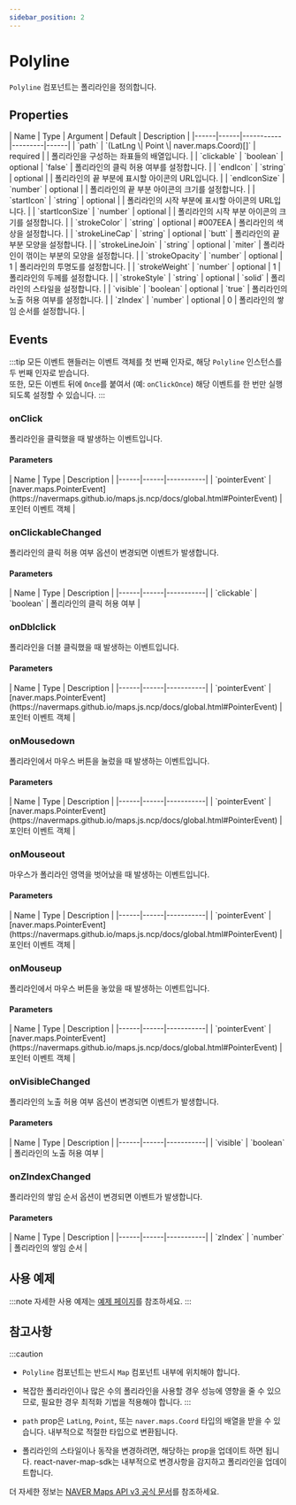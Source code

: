 ```yaml
---
sidebar_position: 2
---
```


# Polyline

`Polyline` 컴포넌트는 폴리라인을 정의합니다.

## Properties

<div className="api-table">
| Name | Type | Argument | Default | Description |
|------|------|-----------|---------|------|
| `path` | `(LatLng \| Point \| naver.maps.Coord)[]` | required |  | 폴리라인을 구성하는 좌표들의 배열입니다. |
| `clickable` | `boolean` | optional | `false` | 폴리라인의 클릭 허용 여부를 설정합니다. |
| `endIcon` | `string` | optional |  | 폴리라인의 끝 부분에 표시할 아이콘의 URL입니다. |
| `endIconSize` | `number` | optional |  | 폴리라인의 끝 부분 아이콘의 크기를 설정합니다. |
| `startIcon` | `string` | optional |  | 폴리라인의 시작 부분에 표시할 아이콘의 URL입니다. |
| `startIconSize` | `number` | optional |  | 폴리라인의 시작 부분 아이콘의 크기를 설정합니다. |
| `strokeColor` | `string` | optional | #007EEA | 폴리라인의 색상을 설정합니다. |
| `strokeLineCap` | `string` | optional | `butt` | 폴리라인의 끝 부분 모양을 설정합니다. |
| `strokeLineJoin` | `string` | optional | `miter` | 폴리라인이 꺾이는 부분의 모양을 설정합니다. |
| `strokeOpacity` | `number` | optional | 1 | 폴리라인의 투명도를 설정합니다. |
| `strokeWeight` | `number` | optional | 1 | 폴리라인의 두께를 설정합니다. |
| `strokeStyle` | `string` | optional | `solid` | 폴리라인의 스타일을 설정합니다. |
| `visible` | `boolean` | optional | `true` | 폴리라인의 노출 허용 여부를 설정합니다. |
| `zIndex` | `number` | optional | 0 | 폴리라인의 쌓임 순서를 설정합니다. |
</div>

## Events

:::tip
모든 이벤트 핸들러는 이벤트 객체를 첫 번째 인자로, 해당 `Polyline` 인스턴스를 두 번째 인자로 받습니다.<br/>
또한, 모든 이벤트 뒤에 `Once`를 붙여서 (예: `onClickOnce`) 해당 이벤트를 한 번만 실행되도록 설정할 수 있습니다.
:::

### onClick
폴리라인을 클릭했을 때 발생하는 이벤트입니다.

<h4>Parameters</h4>
<div className="api-table">
| Name | Type | Description |
|------|------|-----------|
| `pointerEvent` | [naver.maps.PointerEvent](https://navermaps.github.io/maps.js.ncp/docs/global.html#PointerEvent) | 포인터 이벤트 객체 |
</div>

### onClickableChanged
폴리라인의 클릭 허용 여부 옵션이 변경되면 이벤트가 발생합니다.

<h4>Parameters</h4>
<div className="api-table">
| Name | Type | Description |
|------|------|-----------|
| `clickable` | `boolean` | 폴리라인의 클릭 허용 여부 |
</div>

### onDblclick
폴리라인을 더블 클릭했을 때 발생하는 이벤트입니다.

<h4>Parameters</h4>
<div className="api-table">
| Name | Type | Description |
|------|------|-----------|
| `pointerEvent` | [naver.maps.PointerEvent](https://navermaps.github.io/maps.js.ncp/docs/global.html#PointerEvent) | 포인터 이벤트 객체 |
</div>

### onMousedown
폴리라인에서 마우스 버튼을 눌렀을 때 발생하는 이벤트입니다.

<h4>Parameters</h4>
<div className="api-table">
| Name | Type | Description |
|------|------|-----------|
| `pointerEvent` | [naver.maps.PointerEvent](https://navermaps.github.io/maps.js.ncp/docs/global.html#PointerEvent) | 포인터 이벤트 객체 |
</div>

### onMouseout
마우스가 폴리라인 영역을 벗어났을 때 발생하는 이벤트입니다.

<h4>Parameters</h4>
<div className="api-table">
| Name | Type | Description |
|------|------|-----------|
| `pointerEvent` | [naver.maps.PointerEvent](https://navermaps.github.io/maps.js.ncp/docs/global.html#PointerEvent) | 포인터 이벤트 객체 |
</div>

### onMouseup
폴리라인에서 마우스 버튼을 놓았을 때 발생하는 이벤트입니다.

<h4>Parameters</h4>
<div className="api-table">
| Name | Type | Description |
|------|------|-----------|
| `pointerEvent` | [naver.maps.PointerEvent](https://navermaps.github.io/maps.js.ncp/docs/global.html#PointerEvent) | 포인터 이벤트 객체 |
</div>

### onVisibleChanged
폴리라인의 노출 허용 여부 옵션이 변경되면 이벤트가 발생합니다.

<h4>Parameters</h4>
<div className="api-table">
| Name | Type | Description |
|------|------|-----------|
| `visible` | `boolean` | 폴리라인의 노출 허용 여부 |
</div>

### onZIndexChanged
폴리라인의 쌓임 순서 옵션이 변경되면 이벤트가 발생합니다.

<h4>Parameters</h4>
<div className="api-table">
| Name | Type | Description |
|------|------|-----------|
| `zIndex` | `number` | 폴리라인의 쌓임 순서 |
</div>

## 사용 예제

:::note
자세한 사용 예제는 [예제 페이지](../sample/)를 참조하세요.
:::

## 참고사항

:::caution

- `Polyline` 컴포넌트는 반드시 `Map` 컴포넌트 내부에 위치해야 합니다.
- 복잡한 폴리라인이나 많은 수의 폴리라인을 사용할 경우 성능에 영향을 줄 수 있으므로, 필요한 경우 최적화 기법을 적용해야 합니다.
:::

- `path` prop은 `LatLng`, `Point`, 또는 `naver.maps.Coord` 타입의 배열을 받을 수 있습니다. 내부적으로 적절한 타입으로 변환됩니다.
- 폴리라인의 스타일이나 동작을 변경하려면, 해당하는 prop을 업데이트 하면 됩니다. react-naver-map-sdk는 내부적으로 변경사항을 감지하고 폴리라인을 업데이트합니다.

더 자세한 정보는 [NAVER Maps API v3 공식 문서](https://navermaps.github.io/maps.js.ncp/docs/naver.maps.Polyline.html)를 참조하세요.
